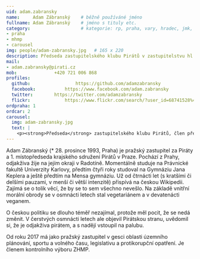 ```yaml
---
uid: adam.zabransky
name:     Adam Zábranský  	# běžně používáné jméno
fullname: Adam Zábranský  	# jméno s tituly etc.
category:                 	# kategorie: rp, praha, vary, hradec, jmk, senat
- praha
- mhmp
- carousel
img: people/adam-zabransky.jpg   # 165 x 220
description: Předseda zastupitelského klubu Pirátů v zastupitelstvu hl. m. Prahy, 1. místopředseda krajského sdružení Pirátů v Praze             	# kratký popis, max 160 znaků
mail:
- adam.zabransky@pirati.cz
mob:			  +420 721 006 868
profiles:
  github:                 https://github.com/adamzabransky
  facebook: 		  https://www.facebook.com/adam.zabransky
  twitter: 		  https://twitter.com/adamzabransky
  flickr:     		  https://www.flickr.com/search/?user_id=68741528%40N03&sort=date-taken-desc&view_all=1&text=adam%20z%C3%A1bransk%C3%BD
ordpraha: 1
ordcar: 2
carousel:
  img: adam-zabransky.jpg
  text: |
    <p><strong>Předseda</strong> zastupitelského klubu Pirátů, člen předsednictva krajského sdružení Pirátů v Praze. </p>
---
```


Adam Zábranský (* 28. prosince 1993, Praha) je pražský zastupitel za Piráty a 1. místopředseda krajského sdružení Pirátů v Praze. Pochází z Prahy, odjakživa žije na jejím okraji v Radotíně. Momentálně studuje na Právnické fakultě Univerzity Karlovy, předtím čtyři roky studoval na Gymnáziu Jana Keplera a ještě předtím na Mensa gymnáziu. Už od čtrnácti let (s kratšími či delšími pauzami, v menší či větší intenzitě) přispívá na českou Wikipedii. Zajímá se o tolik věcí, že by se to sem všechno nevešlo. Na základě vnitřní morální obrody se v osmnácti letech stal vegetariánem a v devatenácti veganem.

O českou politiku se dlouho téměř nezajímal, protože měl pocit, že se nedá změnit. V čerstvých osmnácti letech ale objevil Pirátskou stranu, uvědomil si, že je odjakživa pirátem, a s nadějí vstoupil na palubu.

Od roku 2017 má jako pražský zastupitel v gesci oblasti územního plánování, sportu a volného času, legislativu a protikorupční opatření. Je členem kontrolního výboru ZHMP.
